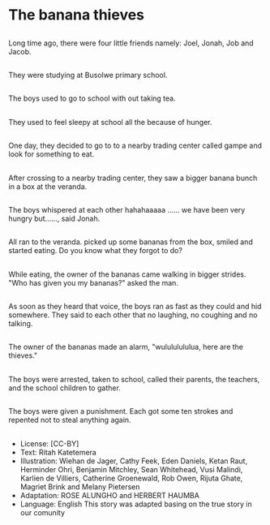 # The banana thieves

##
Long time ago, there were four little friends namely: Joel, Jonah, Job and Jacob.

##
They were studying at Busolwe primary school.

##
The boys used to go to school with out taking tea.

##
They used to feel sleepy at school all the because of hunger.

##
One day, they decided to go to to a nearby trading center called gampe and look for something to eat.

##
After crossing to a nearby trading center, they saw a bigger banana bunch in a box at the veranda.

##
The boys whispered at each other hahahaaaaa ...... we have been very hungry but......, said Jonah.

##
All ran to the veranda. picked up some bananas from the box, smiled and started eating. Do you know what they forgot to do?

##
While eating, the owner of the bananas came walking in bigger strides. "Who has given you my bananas?" asked the man.

##
As soon as they heard that voice, the boys ran as fast as they could and hid somewhere. They said to each other that no laughing, no coughing and no talking.

##
The owner of the bananas made an alarm, "wulululululua, here are the thieves."

##
The boys were arrested, taken to school, called their parents, the teachers, and the school children to gather.

##
The boys were given a punishment. Each got some ten strokes and repented not to steal anything again.

##
* License: [CC-BY]
* Text: Ritah Katetemera
* Illustration: Wiehan de Jager, Cathy Feek, Eden Daniels, Ketan Raut, Herminder Ohri, Benjamin Mitchley, Sean Whitehead, Vusi Malindi, Karlien de Villiers, Catherine Groenewald, Rob Owen, Rijuta Ghate, Magriet Brink and Melany Pietersen
* Adaptation: ROSE ALUNGHO and HERBERT HAUMBA
* Language: English
This story was adapted basing on the true story in our comunity

